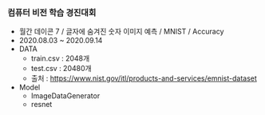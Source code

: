 ### 컴퓨터 비전 학습 경진대회
+ 월간 데이콘 7 / 글자에 숨겨진 숫자 이미지 예측 / MNIST / Accuracy
+ 2020.08.03 ~ 2020.09.14
+ DATA
  + train.csv : 2048개
  + test.csv : 20480개
  + 출처 : https://www.nist.gov/itl/products-and-services/emnist-dataset
+ Model
  + ImageDataGenerator
  + resnet

